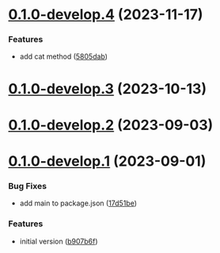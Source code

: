 # [0.1.0-develop.4](https://git.lumeweb.com/LumeWeb/kernel-s5-client/compare/v0.1.0-develop.3...v0.1.0-develop.4) (2023-11-17)


### Features

* add cat method ([5805dab](https://git.lumeweb.com/LumeWeb/kernel-s5-client/commit/5805dabe277fa2fd4f2a43228b8a1bdb6c2dcf06))

# [0.1.0-develop.3](https://git.lumeweb.com/LumeWeb/kernel-s5-client/compare/v0.1.0-develop.2...v0.1.0-develop.3) (2023-10-13)

# [0.1.0-develop.2](https://git.lumeweb.com/LumeWeb/kernel-s5-client/compare/v0.1.0-develop.1...v0.1.0-develop.2) (2023-09-03)

# [0.1.0-develop.1](https://git.lumeweb.com/LumeWeb/kernel-s5-client/compare/v0.0.1...v0.1.0-develop.1) (2023-09-01)


### Bug Fixes

* add main to package.json ([17d51be](https://git.lumeweb.com/LumeWeb/kernel-s5-client/commit/17d51be71ea5c4d8aefa61830c9a8a4764310ce7))


### Features

* initial version ([b907b6f](https://git.lumeweb.com/LumeWeb/kernel-s5-client/commit/b907b6f276a35a25519f5c334e4356e80e83b795))
